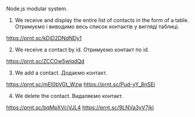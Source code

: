 Node.js modular system.

1. We receive and display the entire list of contacts in the form of a table.
Отримуємо і виводимо весь список контактів у вигляді таблиці.

https://prnt.sc/kDiD2DNdNDy1

2. We receive a contact by id.
Отримуємо контакт по id.

https://prnt.sc/ZCCOw5wlqdQd

3. We add a contact.
Додаємо контакт.

https://prnt.sc/mEI0bVGt_Wzw
https://prnt.sc/Pud-yY_8nSEi

4. We delete the contact.
Видаляємо контакт.

https://prnt.sc/bqMpXVcjVJL4
https://prnt.sc/9LNVa3yV7jkl








